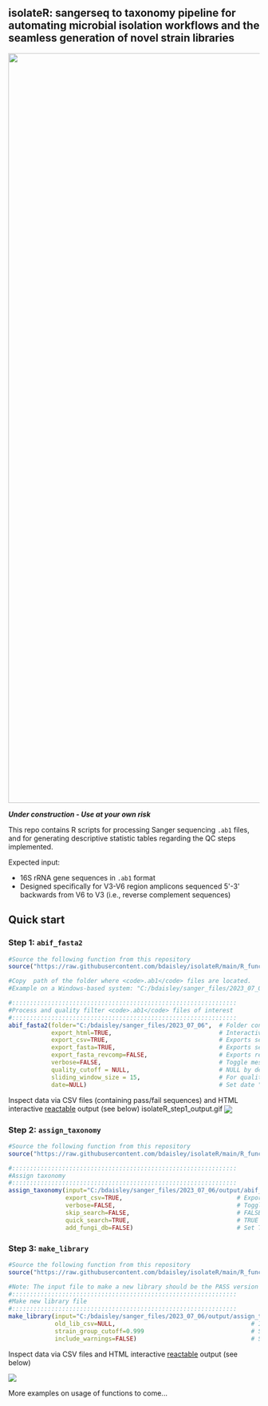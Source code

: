 ## isolateR: sangerseq to taxonomy pipeline for automating microbial isolation workflows and the seamless generation of novel strain libraries

<p align="center"><img src="https://github.com/bdaisley/isolateR/blob/main/isolateR_overview.jpg?raw=true" width="1500"></p>

***Under construction - Use at your own risk***

This repo contains R scripts for processing Sanger sequencing <code>.ab1</code> files, and for generating descriptive statistic tables regarding the QC steps implemented.

Expected input: 
- 16S rRNA gene sequences in <code>.ab1</code> format
- Designed specifically for V3-V6 region amplicons sequenced 5'-3' backwards from V6 to V3 (i.e., reverse complement sequences)


## Quick start
### Step 1: <code>abif_fasta2</code>
```r
#Source the following function from this repository
source("https://raw.githubusercontent.com/bdaisley/isolateR/main/R_functions/functions-abif_fasta2.R")

#Copy  path of the folder where <code>.ab1</code> files are located.
#Example on a Windows-based system: "C:/bdaisley/sanger_files/2023_07_06"   # Ensure only forward slashes (/) in path

#:::::::::::::::::::::::::::::::::::::::::::::::::::::::::::::::
#Process and quality filter <code>.ab1</code> files of interest
#:::::::::::::::::::::::::::::::::::::::::::::::::::::::::::::::
abif_fasta2(folder="C:/bdaisley/sanger_files/2023_07_06",  # Folder containing .ab1 files
            export_html=TRUE,                              # Interactive display of output
            export_csv=TRUE,                               # Exports separate files for PASS/FAIL seqs, needed for next step 'assign_taxonomy'
            export_fasta=TRUE,                             # Exports separate files for PASS/FAIL seqs
            export_fasta_revcomp=FALSE,                    # Exports reverse complement of fasta sequences
            verbose=FALSE,                                 # Toggle messages in R console on/off
            quality_cutoff = NULL,                         # NULL by default implements auto cutoff (recommended)
            sliding_window_size = 15,                      # For quality trimming steps. Default = 15 (recommended)
            date=NULL)                                     # Set date "YY_MM_DD" format. If NULL, attempts to parse date from .ab1 file

```

Inspect data via CSV files (containing pass/fail sequences) and HTML interactive [reactable](https://github.com/glin/reactable) output (see below)
isolateR_step1_output.gif
<img src="https://github.com/bdaisley/isolateR/blob/main/isolateR_step1_output.gif?raw=true" align="center" />


### Step 2: <code>assign_taxonomy</code>
```r
#Source the following function from this repository
source("https://raw.githubusercontent.com/bdaisley/isolateR/main/R_functions/functions-assign_taxonomy.R")

#:::::::::::::::::::::::::::::::::::::::::::::::::::::::::::::::
#Assign taxonomy
#:::::::::::::::::::::::::::::::::::::::::::::::::::::::::::::::
assign_taxonomy(input="C:/bdaisley/sanger_files/2023_07_06/output/abif_fasta2_output_PASS___2023_07_06.csv",  # Output CSV from 'abif_fasta2' in Step 1 above. Note: input is a file, not a folder
                export_csv=TRUE,                                # Exports taxonomic assignment CSV file, needed for input of next step 'make_library'
                verbose=FALSE,                                  # Toggle messages in R console on/off
                skip_search=FALSE,                              # FALSE by default. If TRUE, skips database searching step (requires presence of output files from previous run)
                quick_search=TRUE,                              # TRUE for convenience/speed in this example. FALSE by default, which performs comprehensive database searching (recommended for confident taxonomy) 
                add_fungi_db=FALSE)                             # Set TRUE if any .ab1 files contain ITS sequences. FALSE by default, which only searches against NCBI bacterial 16S rRNA database

```

### Step 3: <code>make_library</code>
```r
#Source the following function from this repository
source("https://raw.githubusercontent.com/bdaisley/isolateR/main/R_functions/functions-make_library.R")

#Note: The input file to make a new library should be the PASS version of the 'assign_taxonomy' CSV output from Step 2
#:::::::::::::::::::::::::::::::::::::::::::::::::::::::::::::::
#Make new library file
#:::::::::::::::::::::::::::::::::::::::::::::::::::::::::::::::
make_library(input="C:/bdaisley/sanger_files/2023_07_06/output/assign_taxonomy_output_PASS___2023_07_06.csv",  # Output CSV file from 'assign_taxonomy' in Step 2 above. Note: input is a file, not a folder.
             old_lib_csv=NULL,                                      # If adding to existing library, provide a previously generated 'make_library' .csv output file. 
             strain_group_cutoff=0.999                              # Similarity cutoff (0-1) for delineating between strain groups. 1 = 100% identical/0.995=0.5% difference/0.95=5.0% difference/etc.
             include_warnings=FALSE)                                # Set to TRUE to keep sequences with poor alignment warnings from 'assign_taxonomy' in Step 2 above. FALSE by default.
```

Inspect data via CSV files and HTML interactive [reactable](https://github.com/glin/reactable) output (see below)

<img src="https://github.com/bdaisley/isolateR/blob/main/isolateR_step3_output.gif?raw=true" align="center" />



More examples on usage of functions to come...

